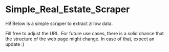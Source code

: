 # Simple_Real_Estate_Scraper
Hi! Below is a simple scraper to extract zillow data.

Fill free to adjust the URL. For future use cases, there is a solid chance that the structure of the web page might change. In case of that, expect an update :)
